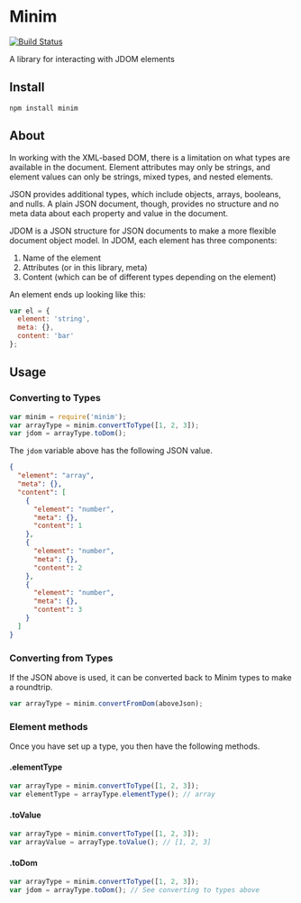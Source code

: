 # Minim

[![Build Status](https://travis-ci.org/smizell/minim.svg)](https://travis-ci.org/smizell/minim)

A library for interacting with JDOM elements

## Install

```shell
npm install minim
```

## About

In working with the XML-based DOM, there is a limitation on what types are available in the document. Element attributes may only be strings, and element values can only be strings, mixed types, and nested elements.

JSON provides additional types, which include objects, arrays, booleans, and nulls. A plain JSON document, though, provides no structure and no meta data about each property and value in the document.

JDOM is a JSON structure for JSON documents to make a more flexible document object model. In JDOM, each element has three components:

1. Name of the element
1. Attributes (or in this library, meta)
1. Content (which can be of different types depending on the element)

An element ends up looking like this:

```javascript
var el = {
  element: 'string',
  meta: {},
  content: 'bar'
};
```

## Usage

### Converting to Types

```javascript
var minim = require('minim');
var arrayType = minim.convertToType([1, 2, 3]);
var jdom = arrayType.toDom();
```

The `jdom` variable above has the following JSON value.

```json
{
  "element": "array",
  "meta": {},
  "content": [
    {
      "element": "number",
      "meta": {},
      "content": 1
    },
    {
      "element": "number",
      "meta": {},
      "content": 2
    },
    {
      "element": "number",
      "meta": {},
      "content": 3
    }
  ]
}
```

### Converting from Types

If the JSON above is used, it can be converted back to Minim types to make a roundtrip.

```javascript
var arrayType = minim.convertFromDom(aboveJson);
```

### Element methods

Once you have set up a type, you then have the following methods.

#### .elementType

```javascript
var arrayType = minim.convertToType([1, 2, 3]);
var elementType = arrayType.elementType(); // array
```

#### .toValue

```javascript
var arrayType = minim.convertToType([1, 2, 3]);
var arrayValue = arrayType.toValue(); // [1, 2, 3]
```

#### .toDom

```javascript
var arrayType = minim.convertToType([1, 2, 3]);
var jdom = arrayType.toDom(); // See converting to types above
```
